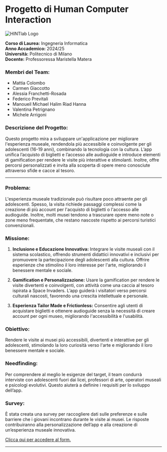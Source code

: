 # Progetto di Human Computer Interaction

![HINTlab Logo](https://hintlab.polimi.it/wp-content/uploads/2023/03/cropped-cropped-Risorsa-13interfaccia.png)

**Corso di Laurea:** Ingegneria Informatica  
**Anno Accademico:** 2024/25  
**Università:** Politecnico di Milano  
**Docente:** Professoressa Maristella Matera  

### Membri del Team:
- Mattia Colombo
- Carmen Giaccotto
- Alessia Franchetti-Rosada
- Federico Previtali
- Manoueil Michael Halim Riad Hanna
- Valentina Petrignano
- Michele Arrigoni

### Descrizione del Progetto:
Questo progetto mira a sviluppare un'applicazione per migliorare l'esperienza museale, rendendola più accessibile e coinvolgente per gli adolescenti (16-19 anni), combinando la tecnologia con la cultura. L’app unifica l’acquisto di biglietti e l’accesso alle audioguide e introduce elementi di gamification per rendere le visite più interattive e stimolanti. Inoltre, offre percorsi personalizzati e invita alla scoperta di opere meno conosciute attraverso sfide e cacce al tesoro.

---

### Problema:
L'esperienza museale tradizionale può risultare poco attraente per gli adolescenti. Spesso, la visita richiede passaggi complessi come la creazione di più account per l'acquisto di biglietti o l'accesso alle audioguide. Inoltre, molti musei tendono a trascurare opere meno note o zone meno frequentate, che restano nascoste rispetto ai percorsi turistici convenzionali.

### Missione:
1. **Inclusione e Educazione Innovativa:** Integrare le visite museali con il sistema scolastico, offrendo strumenti didattici innovativi e inclusivi per promuovere la partecipazione degli adolescenti alla cultura. Offrire esperienze che stimolino il loro interesse per l'arte, migliorando il benessere mentale e sociale.
  
2. **Gamification e Personalizzazione:** Usare la gamification per rendere le visite divertenti e coinvolgenti, con attività come una caccia al tesoro ispirata a Space Invaders. L’app guiderà i visitatori verso percorsi culturali nascosti, favorendo una crescita intellettuale e personale.

3. **Esperienza Tailor Made e Frictionless:** Consentire agli utenti di acquistare biglietti e ottenere audioguide senza la necessità di creare account per ogni museo, migliorando l'accessibilità e l'usabilità.

### Obiettivo:
Rendere le visite ai musei più accessibili, divertenti e interattive per gli adolescenti, stimolando la loro curiosità verso l'arte e migliorando il loro benessere mentale e sociale.

### Needfinding:
Per comprendere al meglio le esigenze del target, il team condurrà interviste con adolescenti fuori dai licei, professori di arte, operatori museali e psicologi evolutivi. Questo aiuterà a definire i requisiti per lo sviluppo dell’app.

### Survey:
È stata creata una survey per raccogliere dati sulle preferenze e sulle barriere che i giovani incontrano durante le visite ai musei. Le risposte contribuiranno alla personalizzazione dell’app e alla creazione di un’esperienza museale innovativa.

[Clicca qui per accedere al form.](https://g9dzinv68sa.typeform.com/to/GA28hC7C)

---
